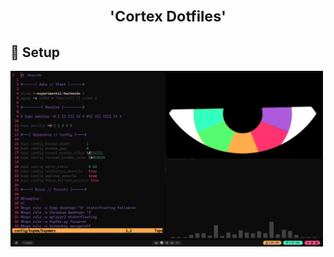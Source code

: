<h1 align="center"><small>
'Cortex Dotfiles'
</small></h1>

## 🧠 Setup
<img src="IMAGES/rice.png" align="center" width="500">